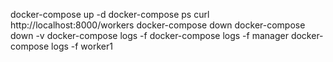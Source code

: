 docker-compose up -d
docker-compose ps
curl http://localhost:8000/workers
docker-compose down
docker-compose down -v
docker-compose logs -f
docker-compose logs -f manager
docker-compose logs -f worker1
